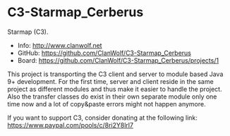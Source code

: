 # C3-Starmap_Cerberus
Starmap (C3).

* Info: http://www.clanwolf.net
* GitHub: https://github.com/ClanWolf/C3-Starmap_Cerberus
* Board: https://github.com/ClanWolf/C3-Starmap_Cerberus/projects/1

This project is transporting the C3 client and server to module based Java 9+ development.
For the first time, server and client reside in the same project as different modules and thus make it easier to handle the project.
Also the transfer classes do exist in their own separate module only one time now and a lot of copy&paste errors might not happen anymore.

If you want to support C3, consider donating at the following link:  
https://www.paypal.com/pools/c/8ri2Y8lrl7
